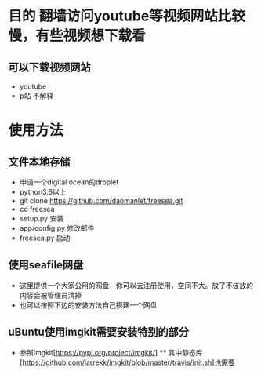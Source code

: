 # 目的 翻墙访问youtube等视频网站比较慢，有些视频想下载看
## 可以下载视频网站
* youtube
* p站 不解释
# 使用方法
## 文件本地存储
* 申请一个digital ocean的droplet
* python3.6以上
* git clone https://github.com/daomanlet/freesea.git
* cd freesea
* setup.py 安装
* app/config.py 修改邮件
* freesea.py 启动
## 使用seafile网盘
* 这里提供一个大家公用的网盘，你可以去注册使用，空间不大。放了不该放的内容会被管理员清掉
* 也可以按照下边的安装方法自己搭建一个网盘
## uBuntu使用imgkit需要安装特别的部分
* 参照imgkit[https://pypi.org/project/imgkit/]
 ** 其中静态库[https://github.com/jarrekk/imgkit/blob/master/travis/init.sh]也需要
